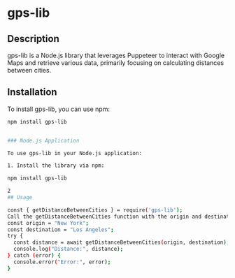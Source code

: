 # gps-lib

## Description
gps-lib is a Node.js library that leverages Puppeteer to interact with Google Maps and retrieve various data, primarily focusing on calculating distances between cities.

## Installation
To install gps-lib, you can use npm:

```bash
npm install gps-lib


### Node.js Application

To use gps-lib in your Node.js application:

1. Install the library via npm:

npm install gps-lib

2
## Usage

const { getDistanceBetweenCities } = require('gps-lib');
Call the getDistanceBetweenCities function with the origin and destination cities as arguments:
const origin = "New York";
const destination = "Los Angeles";
try {
  const distance = await getDistanceBetweenCities(origin, destination);
  console.log("Distance:", distance);
} catch (error) {
  console.error("Error:", error);
}
